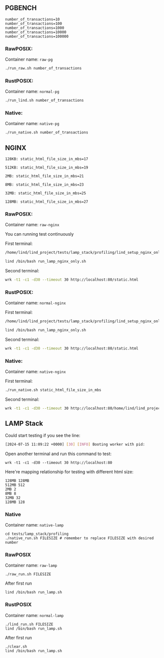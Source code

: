## PGBENCH

```
number_of_transactions=10
number_of_transactions=100
number_of_transactions=1000
number_of_transactions=10000
number_of_transactions=100000
```

### RawPOSIX:

Container name: `raw-pg`

```sh
./run_raw.sh number_of_transactions
```

### RustPOSIX:

Container name: `normal-pg`

```sh
./run_lind.sh number_of_transactions
```

### Native:

Container name: `native-pg`

```sh
./run_native.sh number_of_transactions
```

## NGINX

```
128KB: static_html_file_size_in_mbs=17

512KB: static_html_file_size_in_mbs=19

2MB: static_html_file_size_in_mbs=21

8MB: static_html_file_size_in_mbs=23

32MB: static_html_file_size_in_mbs=25

128MB: static_html_file_size_in_mbs=27
```

### RawPOSIX:

Container name: `raw-nginx`

You can running test continuously

First terminal:

```sh
/home/lind/lind_project/tests/lamp_stack/profiling/lind_setup_nginx_only.sh -s static_html_file_size_in_mbs

lind /bin/bash run_lamp_nginx_only.sh
```

Second terminal:

```sh
wrk -t1 -c1 -d30 --timeout 30 http://localhost:80/static.html
```

### RustPOSIX:

Container name: `normal-nginx`

First terminal:

```sh
/home/lind/lind_project/tests/lamp_stack/profiling/lind_setup_nginx_only.sh -s static_html_file_size_in_mbs

lind /bin/bash run_lamp_nginx_only.sh
```

Second terminal:

```sh
wrk -t1 -c1 -d30 --timeout 30 http://localhost:80/static.html
```

### Native:

Container name: `native-nginx`

First terminal:

```sh
./run_native.sh static_html_file_size_in_mbs
```

Second terminal:

```sh
wrk -t1 -c1 -d30 --timeout 30 http://localhost:80/home/lind/lind_project/static.html
```

## LAMP Stack

Could start testing if you see the line: 

```sh
[2024-07-15 11:09:22 +0000] [30] [INFO] Booting worker with pid: 
```

Open another terminal and run this command to test:

```
wrk -t1 -c1 -d30 --timeout 30 http://localhost:80
```

Here're mapping relationship for testing with different html size:

```
128MB 128MB
512MB 512
2MB 2
8MB 8
32MB 32
128MB 128
```

### Native

Container name: `native-lamp`

```
cd tests/lamp_stack/profiling
./native_run.sh FILESIZE # remember to replace FILESIZE with desired number
```


### RawPOSIX

Container name: `raw-lamp`

```
./raw_run.sh FILESIZE
```

After first run

```
lind /bin/bash run_lamp.sh
```

### RustPOSIX

Container name: `normal-lamp`

```
./lind_run.sh FILESIZE
lind /bin/bash run_lamp.sh
```

After first run

```
./clear.sh
lind /bin/bash run_lamp.sh
```

